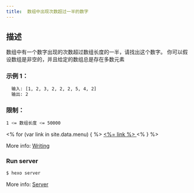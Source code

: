 ```yaml
---
title:  数组中出现次数超过一半的数字
---
```

## 描述

数组中有一个数字出现的次数超过数组长度的一半，请找出这个数字。
你可以假设数组是非空的，并且给定的数组总是存在多数元素

### 示例 1：

```bash
  输入: [1, 2, 3, 2, 2, 2, 5, 4, 2]
  输出: 2

 ```
### 限制：

``` bash
1 <= 数组长度 <= 50000
```

<% for (var link in site.data.menu) { %>
  <a href="<%= site.data.menu[link] %>"> <%= link %> </a>
<% } %>

More info: [Writing](https://hexo.io/docs/writing.html)

### Run server

``` bash
$ hexo server
```

More info: [Server](https://leetcode-cn.com/problems/shu-zu-zhong-chu-xian-ci-shu-chao-guo-yi-ban-de-shu-zi-lcof/)

